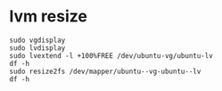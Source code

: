 # lvm resize

```shell
sudo vgdisplay
sudo lvdisplay
sudo lvextend -l +100%FREE /dev/ubuntu-vg/ubuntu-lv
df -h
sudo resize2fs /dev/mapper/ubuntu--vg-ubuntu--lv
df -h
```
